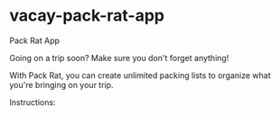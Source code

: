 # vacay-pack-rat-app

Pack Rat App

Going on a trip soon? Make sure you don't forget anything!

With Pack Rat, you can create unlimited packing lists to organize what you're bringing on your trip.

Instructions:
